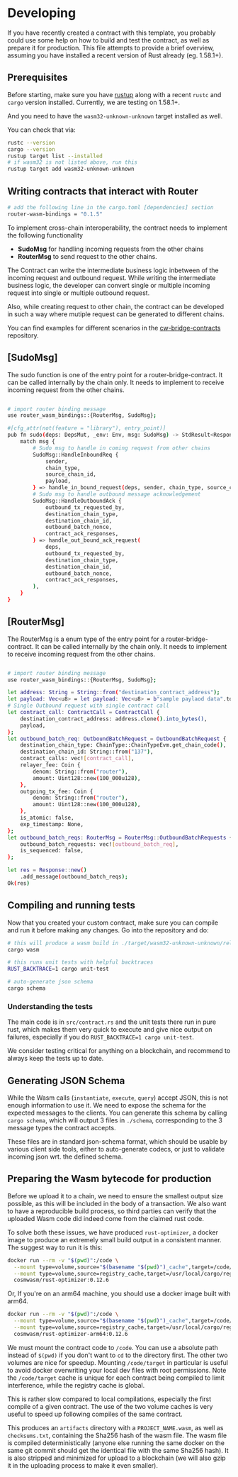 # Developing

If you have recently created a contract with this template, you probably could use some
help on how to build and test the contract, as well as prepare it for production. This
file attempts to provide a brief overview, assuming you have installed a recent
version of Rust already (eg. 1.58.1+).

## Prerequisites

Before starting, make sure you have [rustup](https://rustup.rs/) along with a
recent `rustc` and `cargo` version installed. Currently, we are testing on 1.58.1+.

And you need to have the `wasm32-unknown-unknown` target installed as well.

You can check that via:

```sh
rustc --version
cargo --version
rustup target list --installed
# if wasm32 is not listed above, run this
rustup target add wasm32-unknown-unknown
```

## Writing contracts that interact with Router

```sh
# add the following line in the cargo.toml [dependencies] section
router-wasm-bindings = "0.1.5"
```

To implement cross-chain interoperability, the contract needs to implement the following functionality
 - **SudoMsg** for handling incoming requests from the other chains
 - **RouterMsg** to send request to the other chains.

The Contract can write the intermediate business logic inbetween of the incoming request and outbound request.
While writing the intermediate business logic, the developer can convert single or multiple incoming request into single or multiple 
outbound request. 

Also, while creating request to other chain, the contract can be developed in such a way where mutiple request can be generated to
different chains.

You can find examples for different scenarios in the [cw-bridge-contracts](https://github.com/router-protocol/cw-bridge-contracts.git) repository.


## [SudoMsg]

The sudo function is one of the entry point for a router-bridge-contract.
It can be called internally by the chain only. It needs to implement to receive incoming request from the other chains.
```sh

# import router binding message
use router_wasm_bindings::{RouterMsg, SudoMsg};

#[cfg_attr(not(feature = "library"), entry_point)]
pub fn sudo(deps: DepsMut, _env: Env, msg: SudoMsg) -> StdResult<Response<RouterMsg>> {
    match msg {
        # Sudo msg to handle in coming request from other chains
        SudoMsg::HandleInboundReq {
            sender,
            chain_type,
            source_chain_id,
            payload,
        } => handle_in_bound_request(deps, sender, chain_type, source_chain_id, payload),
        # Sudo msg to handle outbound message acknowledgement
        SudoMsg::HandleOutboundAck {
            outbound_tx_requested_by,
            destination_chain_type,
            destination_chain_id,
            outbound_batch_nonce,
            contract_ack_responses,
        } => handle_out_bound_ack_request(
            deps,
            outbound_tx_requested_by,
            destination_chain_type,
            destination_chain_id,
            outbound_batch_nonce,
            contract_ack_responses,
        ),
    }
}

```

## [RouterMsg]

The RouterMsg is a enum type  of the entry point for a router-bridge-contract.
It can be called internally by the chain only. It needs to implement to receive incoming request from the other chains.
```sh

# import router binding message
use router_wasm_bindings::{RouterMsg, SudoMsg};

let address: String = String::from("destination_contract_address");
let payload: Vec<u8> = let payload: Vec<u8> = b"sample paylaod data".to_vec();
# Single Outbound request with single contract call
let contract_call: ContractCall = ContractCall {
    destination_contract_address: address.clone().into_bytes(),
    payload,
};
let outbound_batch_req: OutboundBatchRequest = OutboundBatchRequest {
    destination_chain_type: ChainType::ChainTypeEvm.get_chain_code(),
    destination_chain_id: String::from("137"),
    contract_calls: vec![contract_call],
    relayer_fee: Coin {
        denom: String::from("router"),
        amount: Uint128::new(100_000u128),
    },
    outgoing_tx_fee: Coin {
        denom: String::from("router"),
        amount: Uint128::new(100_000u128),
    },
    is_atomic: false,
    exp_timestamp: None,
};
let outbound_batch_reqs: RouterMsg = RouterMsg::OutboundBatchRequests {
    outbound_batch_requests: vec![outbound_batch_req],
    is_sequenced: false,
};

let res = Response::new()
    .add_message(outbound_batch_reqs);
Ok(res)

```

## Compiling and running tests

Now that you created your custom contract, make sure you can compile and run it before
making any changes. Go into the repository and do:

```sh
# this will produce a wasm build in ./target/wasm32-unknown-unknown/release/YOUR_NAME_HERE.wasm
cargo wasm

# this runs unit tests with helpful backtraces
RUST_BACKTRACE=1 cargo unit-test

# auto-generate json schema
cargo schema
```

### Understanding the tests

The main code is in `src/contract.rs` and the unit tests there run in pure rust,
which makes them very quick to execute and give nice output on failures, especially
if you do `RUST_BACKTRACE=1 cargo unit-test`.

We consider testing critical for anything on a blockchain, and recommend to always keep
the tests up to date.

## Generating JSON Schema

While the Wasm calls (`instantiate`, `execute`, `query`) accept JSON, this is not enough
information to use it. We need to expose the schema for the expected messages to the
clients. You can generate this schema by calling `cargo schema`, which will output
3 files in `./schema`, corresponding to the 3 message types the contract accepts.

These files are in standard json-schema format, which should be usable by various
client side tools, either to auto-generate codecs, or just to validate incoming
json wrt. the defined schema.

## Preparing the Wasm bytecode for production

Before we upload it to a chain, we need to ensure the smallest output size possible,
as this will be included in the body of a transaction. We also want to have a
reproducible build process, so third parties can verify that the uploaded Wasm
code did indeed come from the claimed rust code.

To solve both these issues, we have produced `rust-optimizer`, a docker image to
produce an extremely small build output in a consistent manner. The suggest way
to run it is this:

```sh
docker run --rm -v "$(pwd)":/code \
  --mount type=volume,source="$(basename "$(pwd)")_cache",target=/code/target \
  --mount type=volume,source=registry_cache,target=/usr/local/cargo/registry \
  cosmwasm/rust-optimizer:0.12.6
```

Or, If you're on an arm64 machine, you should use a docker image built with arm64.
```sh
docker run --rm -v "$(pwd)":/code \
  --mount type=volume,source="$(basename "$(pwd)")_cache",target=/code/target \
  --mount type=volume,source=registry_cache,target=/usr/local/cargo/registry \
  cosmwasm/rust-optimizer-arm64:0.12.6
```

We must mount the contract code to `/code`. You can use a absolute path instead
of `$(pwd)` if you don't want to `cd` to the directory first. The other two
volumes are nice for speedup. Mounting `/code/target` in particular is useful
to avoid docker overwriting your local dev files with root permissions.
Note the `/code/target` cache is unique for each contract being compiled to limit
interference, while the registry cache is global.

This is rather slow compared to local compilations, especially the first compile
of a given contract. The use of the two volume caches is very useful to speed up
following compiles of the same contract.

This produces an `artifacts` directory with a `PROJECT_NAME.wasm`, as well as
`checksums.txt`, containing the Sha256 hash of the wasm file.
The wasm file is compiled deterministically (anyone else running the same
docker on the same git commit should get the identical file with the same Sha256 hash).
It is also stripped and minimized for upload to a blockchain (we will also
gzip it in the uploading process to make it even smaller).
